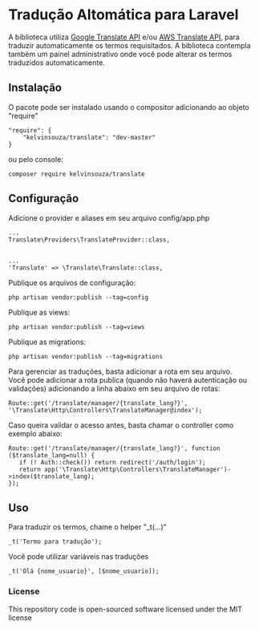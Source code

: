 Tradução Altomática para Laravel
====================

A biblioteca utiliza [Google Translate API](https://cloud.google.com/translate/) e/ou [AWS Translate API](https://aws.amazon.com/translate/), para traduzir automaticamente os termos requisitados. A biblioteca contempla também um painel administrativo onde você pode alterar os termos traduzidos automaticamente.

## Instalação

O pacote pode ser instalado usando o compositor adicionando ao objeto "require"

```
"require": {
    "kelvinsouza/translate": "dev-master"
}
```

ou pelo console:

```
composer require kelvinsouza/translate
```

## Configuração

Adicione o provider e aliases em seu arquivo config/app.php
````
...
Translate\Providers\TranslateProvider::class,


...
'Translate' => \Translate\Translate::class,

````

Publique os arquivos de configuração:
````
php artisan vendor:publish --tag=config
````

Publique as views:
````
php artisan vendor:publish --tag=views
````

Publique as migrations:
````
php artisan vendor:publish --tag=migrations
````

Para gerenciar as traduções, basta adicionar a rota em seu arquivo.<br>
Você pode adicionar a rota publica (quando não haverá autenticação ou validações) adicionando a linha abaixo em seu arquivo de rotas:
````
Route::get('/translate/manager/{translate_lang?}', '\Translate\Http\Controllers\TranslateManager@index');
````

Caso queira validar o acesso antes, basta chamar o controller como exemplo abaixo:
````
Route::get('/translate/manager/{translate_lang?}', function ($translate_lang=null) {
   if (! Auth::check()) return redirect('/auth/login');
   return app('\Translate\Http\Controllers\TranslateManager')->index($translate_lang);
});
````

## Uso

Para traduzir os termos, chame o helper "_t(...)"
````
_t('Termo para tradução');
````

Você pode utilizar variáveis nas traduções
````
_t('Olá {nome_usuario}', [$nome_usuario]);
````

### License

This repository code is open-sourced software licensed under the MIT license